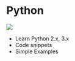 # Python
![](https://www.python.org/static/img/python-logo.png)

- Learn Python 2.x, 3.x
- Code snippets
- Simple Examples
